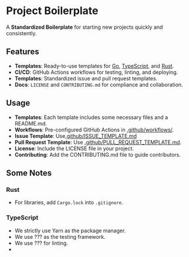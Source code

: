 # Project Boilerplate

A **Standardized Boilerplate** for starting new projects quickly and consistently.

## Features

- **Templates**: Ready-to-use templates for [Go](./go), [TypeScript](./ts), and [Rust](./rust/).
- **CI/CD**: GitHub Actions workflows for testing, linting, and deploying.
- **Templates**: Standardized issue and pull request templates.
- **Docs**: `LICENSE` and `CONTRIBUTING.md` for compliance and collaboration.

## Usage

- **Templates**: Each template includes some necessary files and a README.md.
- **Workflows**: Pre-configured GitHub Actions in [.github/workflows/](.github/workflows/).
- **Issue Template**: Use[.github/ISSUE_TEMPLATE.md](.github/ISSUE_TEMPLATE.md)
- **Pull Request Template**: Use [.github/PULL_REQUEST_TEMPLATE.md](.github/PULL_REQUEST_TEMPLATE.md).
- **License**: Include the LICENSE file in your project.
- **Contributing**: Add the CONTRIBUTING.md file to guide contributors.

## Some Notes

### Rust

- For libraries, add `Cargo.lock` into `.gitignore`.

### TypeScript

- We strictly use Yarn as the package manager.
- We use ??? as the testing framework.
- We use ??? for linting.
-
